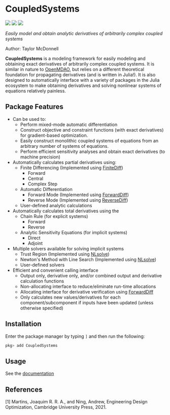 # CoupledSystems

[![](https://img.shields.io/badge/docs-stable-blue.svg)](https://flow.byu.edu/CoupledSystems.jl/stable)
[![](https://img.shields.io/badge/docs-dev-blue.svg)](https://flow.byu.edu/CoupledSystems.jl/dev)
![](https://github.com/byuflowlab/CoupledSystems.jl/workflows/Run%20tests/badge.svg)

*Easily model and obtain analytic derivatives of arbitrarily complex coupled systems*

Author: Taylor McDonnell

**CoupledSystems** is a modeling framework for easily modeling and obtaining exact derivatives of arbitrarily complex coupled systems.  It is similar in nature to [OpenMDAO](https://openmdao.org/), but relies on a different theoretical foundation for propagating derivatives (and is written in Julia!).  It is also designed to automatically interface with a variety of packages in the Julia ecosystem to make obtaining derivatives and solving nonlinear systems of equations relatively painless.

## Package Features
 - Can be used to:
    - Perform mixed-mode automatic differentiation
    - Construct objective and constraint functions (with exact derivatives) for gradient-based optimization.
    - Easily construct monolithic coupled systems of equations from an arbitrary number of systems of equations.
    - Perform efficient sensitivity analyses and obtain exact derivatives (to machine precision)
 - Automatically calculates partial derivatives using:
    - Finite Differencing (Implemented using [FiniteDiff](https://github.com/JuliaDiff/FiniteDiff.jl))
      - Forward
      - Central
      - Complex Step
    - Automatic Differentiation
      - Forward Mode (Implemented using [ForwardDiff](https://github.com/JuliaDiff/ForwardDiff.jl))
      - Reverse Mode (Implemented using [ReverseDiff](https://github.com/JuliaDiff/ReverseDiff.jl))
    - User-defined analytic calculations
 - Automatically calculates total derivatives using the
    - Chain Rule (for explicit systems)
      - Forward
      - Reverse
    - Analytic Sensitivity Equations (for implicit systems)
      - Direct
      - Adjoint
 - Multiple solvers available for solving implicit systems
    - Trust Region (Implemented using [NLsolve](https://github.com/JuliaNLSolvers/NLsolve.jl))
    - Newton's Method with Line Search (Implemented using [NLsolve](https://github.com/JuliaNLSolvers/NLsolve.jl))
    - User-defined solvers
 - Efficient and convenient calling interface
    - Output only, derivative only, and/or combined output and derivative calculation functions
    - Non-allocating interface to reduce/eliminate run-time allocations
    - Allocating interface for derivative verification using [ForwardDiff](https://github.com/JuliaDiff/ForwardDiff.jl)
    - Only calculates new values/derivatives for each component/subcomponent if inputs have been updated (unless otherwise specified)

## Installation

Enter the package manager by typing `]` and then run the following:

```julia
pkg> add CoupledSystems
```

## Usage

See the [documentation](https://flow.byu.edu/CoupledSystems.jl/dev)

## References
<a id="1">[1]</a>
Martins, Joaquim R. R. A., and Ning, Andrew, Engineering Design Optimization, Cambridge University Press, 2021.
